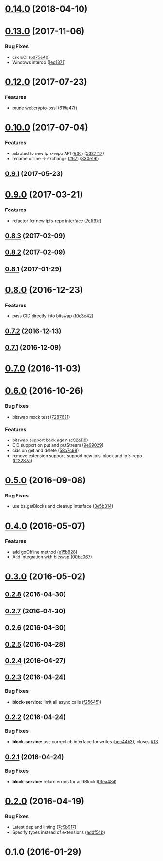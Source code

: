 <a name="0.14.0"></a>
# [0.14.0](https://github.com/ipfs/js-ipfs-block-service/compare/v0.13.0...v0.14.0) (2018-04-10)



<a name="0.13.0"></a>
# [0.13.0](https://github.com/ipfs/js-ipfs-block-service/compare/v0.12.0...v0.13.0) (2017-11-06)


### Bug Fixes

* circleCI ([b875e48](https://github.com/ipfs/js-ipfs-block-service/commit/b875e48))
* Windows interop ([1ed1871](https://github.com/ipfs/js-ipfs-block-service/commit/1ed1871))



<a name="0.12.0"></a>
# [0.12.0](https://github.com/ipfs/js-ipfs-block-service/compare/v0.10.0...v0.12.0) (2017-07-23)


### Features

* prune webcrypto-ossl ([619a47f](https://github.com/ipfs/js-ipfs-block-service/commit/619a47f))



<a name="0.10.0"></a>
# [0.10.0](https://github.com/ipfs/js-ipfs-block-service/compare/v0.9.1...v0.10.0) (2017-07-04)


### Features

* adapted to new ipfs-repo API ([#66](https://github.com/ipfs/js-ipfs-block-service/issues/66)) ([5627f47](https://github.com/ipfs/js-ipfs-block-service/commit/5627f47))
* rename online -> exchange ([#67](https://github.com/ipfs/js-ipfs-block-service/issues/67)) ([330e19f](https://github.com/ipfs/js-ipfs-block-service/commit/330e19f))



<a name="0.9.1"></a>
## [0.9.1](https://github.com/ipfs/js-ipfs-block-service/compare/v0.9.0...v0.9.1) (2017-05-23)



<a name="0.9.0"></a>
# [0.9.0](https://github.com/ipfs/js-ipfs-block-service/compare/v0.8.3...v0.9.0) (2017-03-21)


### Features

* refactor for new ipfs-repo interface ([7eff97f](https://github.com/ipfs/js-ipfs-block-service/commit/7eff97f))



<a name="0.8.3"></a>
## [0.8.3](https://github.com/ipfs/js-ipfs-block-service/compare/v0.8.2...v0.8.3) (2017-02-09)



<a name="0.8.2"></a>
## [0.8.2](https://github.com/ipfs/js-ipfs-block-service/compare/v0.8.1...v0.8.2) (2017-02-09)



<a name="0.8.1"></a>
## [0.8.1](https://github.com/ipfs/js-ipfs-block-service/compare/v0.8.0...v0.8.1) (2017-01-29)



<a name="0.8.0"></a>
# [0.8.0](https://github.com/ipfs/js-ipfs-block-service/compare/v0.7.2...v0.8.0) (2016-12-23)


### Features

* pass CID directly into bitswap ([f0c3e42](https://github.com/ipfs/js-ipfs-block-service/commit/f0c3e42))



<a name="0.7.2"></a>
## [0.7.2](https://github.com/ipfs/js-ipfs-block-service/compare/v0.7.1...v0.7.2) (2016-12-13)



<a name="0.7.1"></a>
## [0.7.1](https://github.com/ipfs/js-ipfs-block-service/compare/v0.7.0...v0.7.1) (2016-12-09)



<a name="0.7.0"></a>
# [0.7.0](https://github.com/ipfs/js-ipfs-block-service/compare/v0.6.0...v0.7.0) (2016-11-03)



<a name="0.6.0"></a>
# [0.6.0](https://github.com/ipfs/js-ipfs-block-service/compare/v0.5.0...v0.6.0) (2016-10-26)


### Bug Fixes

* bitswap mock test ([7287621](https://github.com/ipfs/js-ipfs-block-service/commit/7287621))


### Features

* bitswap support back again ([e92a118](https://github.com/ipfs/js-ipfs-block-service/commit/e92a118))
* CID support on put and putStream ([9e99029](https://github.com/ipfs/js-ipfs-block-service/commit/9e99029))
* cids on get and delete ([58b7c98](https://github.com/ipfs/js-ipfs-block-service/commit/58b7c98))
* remove extension support, support new ipfs-block and ipfs-repo ([bf2287a](https://github.com/ipfs/js-ipfs-block-service/commit/bf2287a))



<a name="0.5.0"></a>
# [0.5.0](https://github.com/ipfs/js-ipfs-block-service/compare/v0.4.0...v0.5.0) (2016-09-08)


### Bug Fixes

* use bs.getBlocks and cleanup interface ([3e5b314](https://github.com/ipfs/js-ipfs-block-service/commit/3e5b314))



<a name="0.4.0"></a>
# [0.4.0](https://github.com/ipfs/js-ipfs-block-service/compare/v0.3.0...v0.4.0) (2016-05-07)


### Features

* add goOffline method ([e15b828](https://github.com/ipfs/js-ipfs-block-service/commit/e15b828))
* Add integration with bitswap ([00be067](https://github.com/ipfs/js-ipfs-block-service/commit/00be067))



<a name="0.3.0"></a>
# [0.3.0](https://github.com/ipfs/js-ipfs-block-service/compare/v0.2.8...v0.3.0) (2016-05-02)



<a name="0.2.8"></a>
## [0.2.8](https://github.com/ipfs/js-ipfs-block-service/compare/v0.2.7...v0.2.8) (2016-04-30)



<a name="0.2.7"></a>
## [0.2.7](https://github.com/ipfs/js-ipfs-block-service/compare/v0.2.6...v0.2.7) (2016-04-30)



<a name="0.2.6"></a>
## [0.2.6](https://github.com/ipfs/js-ipfs-block-service/compare/v0.2.5...v0.2.6) (2016-04-30)



<a name="0.2.5"></a>
## [0.2.5](https://github.com/ipfs/js-ipfs-block-service/compare/v0.2.4...v0.2.5) (2016-04-28)



<a name="0.2.4"></a>
## [0.2.4](https://github.com/ipfs/js-ipfs-block-service/compare/v0.2.3...v0.2.4) (2016-04-27)



<a name="0.2.3"></a>
## [0.2.3](https://github.com/ipfs/js-ipfs-block-service/compare/v0.2.2...v0.2.3) (2016-04-24)


### Bug Fixes

* **block-service:** limit all async calls ([f256451](https://github.com/ipfs/js-ipfs-block-service/commit/f256451))



<a name="0.2.2"></a>
## [0.2.2](https://github.com/ipfs/js-ipfs-block-service/compare/v0.2.1...v0.2.2) (2016-04-24)


### Bug Fixes

* **block-service:** use correct cb interface for writes ([bec44b3](https://github.com/ipfs/js-ipfs-block-service/commit/bec44b3)), closes [#13](https://github.com/ipfs/js-ipfs-block-service/issues/13)



<a name="0.2.1"></a>
## [0.2.1](https://github.com/ipfs/js-ipfs-block-service/compare/v0.2.0...v0.2.1) (2016-04-24)


### Bug Fixes

* **block-service:** return errors for addBlock ([0fea48d](https://github.com/ipfs/js-ipfs-block-service/commit/0fea48d))



<a name="0.2.0"></a>
# [0.2.0](https://github.com/ipfs/js-ipfs-block-service/compare/v0.1.0...v0.2.0) (2016-04-19)


### Bug Fixes

* Latest dep and linting ([7c9b917](https://github.com/ipfs/js-ipfs-block-service/commit/7c9b917))
* Specify types instead of extensions ([addf54b](https://github.com/ipfs/js-ipfs-block-service/commit/addf54b))



<a name="0.1.0"></a>
# 0.1.0 (2016-01-29)



